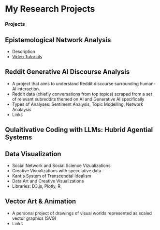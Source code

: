 # My Research Projects

### Projects

## Epistemological Network Analysis
- Description
- [Video Tutorials](https://www.youtube.com/watch?v=ExpD-FKXsrI)

## Reddit Generative AI Discourse Analysis
- A project that aims to understand Reddit discourse surrounding human-AI interaction.
- Reddit data (chiefly conversations from top topics) scraped from a set of relevant subreddits themed on AI and Generative AI specifically
- Types of Analyses: Sentiment Analysis, Topic Modelling, Network Analaysis
- Links

## Qulaitivative Coding with LLMs: Hubrid Agential Systems 

## Data Visualization 
- Social Network and Social Science Vizualizations
- Creative Visualizations with speculative data
- Kant's System of Transcendtal Idealism
- Data Art and Creative Visualizations
- Libraries: D3.js, Plotly, R

## Vector Art & Animation
- A personal project of drawings of visual worlds represented as scaled vector graphics (SVG)  
- Links
